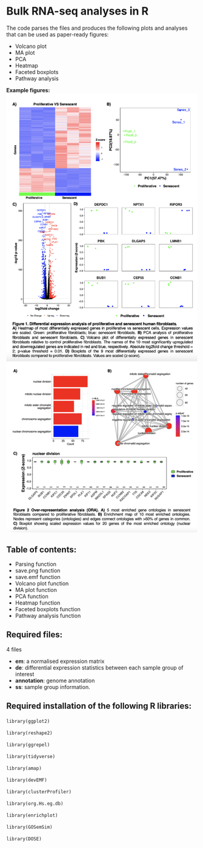 # Bulk RNA-seq analyses in R

The code parses the files and produces the following plots and analyses that can be used as paper-ready figures:

- Volcano plot 
- MA plot 
- PCA 
- Heatmap 
- Faceted boxplots 
- Pathway analysis
  
  
**Example figures:** 
![](figures.png)
![](figures2.png)

## Table of contents: 
- Parsing function
- save.png function
- save.emf function
- Volcano plot function
- MA plot function
- PCA function
- Heatmap function
- Faceted boxplots function
- Pathway analysis function 

## Required files: 
4 files 
  - **em**: a normalised expression matrix
  - **de**: differential expression statistics between each sample group of interest 
  - **annotation**: genome annotation
  - **ss**: sample group information. 

## Required installation of the following R libraries: 
`library(ggplot2)`

`library(reshape2)`

`library(ggrepel)`

`library(tidyverse)`

`library(amap)`

`library(devEMF)`

`library(clusterProfiler)` 

`library(org.Hs.eg.db)`

`library(enrichplot)`

`library(GOSemSim)`

`library(DOSE)`
